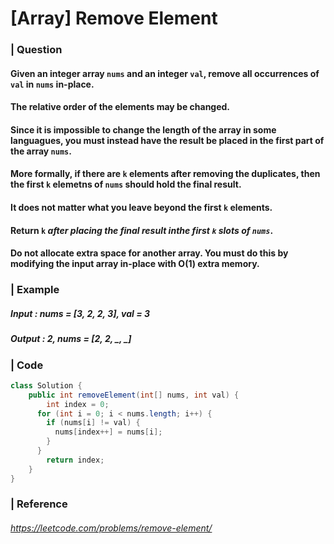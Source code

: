 # [Array] Remove Element

### | Question

#### Given an integer array `nums` and an integer `val`, remove all occurrences of `val` in `nums` in-place. 

#### The relative order of the elements may be changed. 

#### Since it is impossible to change the length of the array in some languagues, you must instead have the result be placed in the first part of the array `nums`. 

#### More formally, if there are `k` elements after removing the duplicates, then the first `k` elemetns of `nums` should hold the final result. 

#### It does not matter what you leave beyond the first `k` elements.

#### Return `k` *after placing the final result inthe first `k` slots of `nums`*.

#### Do not allocate extra space for another array. You must do this by modifying the input array in-place with O(1) extra memory. 

### | Example

##### Input : nums = [3, 2, 2, 3], val = 3

##### Output : 2, nums = [2, 2, _, _]

### | Code

```java
class Solution {
    public int removeElement(int[] nums, int val) {
    	int index = 0;
      for (int i = 0; i < nums.length; i++) {
        if (nums[i] != val) {
          nums[index++] = nums[i];
        }	  
      }
    	return index;    
    }
}
```





### | Reference

###### https://leetcode.com/problems/remove-element/
